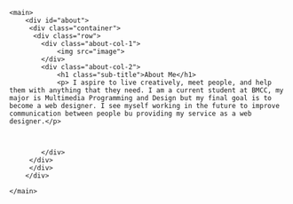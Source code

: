 
<body>
  

  
    <main>
        <div id="about">
         <div class="container">
          <div class="row">
            <div class="about-col-1">
                <img src="image">
            </div>
            <div class="about-col-2">
                <h1 class="sub-title">About Me</h1>
                <p> I aspire to live creatively, meet people, and help them with anything that they need. I am a current student at BMCC, my major is Multimedia Programming and Design but my final goal is to become a web designer. I see myself working in the future to improve communication between people bu providing my service as a web designer.</p>

               
                
            </div>
         </div>
         </div>
        </div>

    </main>

    
   
</body>

  
 
